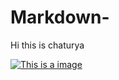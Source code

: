 # Markdown-

Hi this is chaturya

[![This is a image](https://myoctocat.com/assets/images/base-octocat.svg)]([https://pixabay.com/photos/boy-kid-child-fence-sad-unhappy-529067/](https://pixabay.com/illustrations/smartphone-phone-call-mobile-4103051/))
